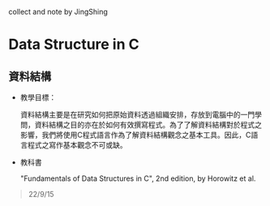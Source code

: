 collect and note by JingShing

# Data Structure in C

## 資料結構

* 教學目標：

  資料結構主要是在研究如何把原始資料透過組織安排，存放到電腦中的一門學問，資料結構之目的亦在於如何有效撰寫程式。為了了解資料結構對於程式之影響，我們將使用C程式語言作為了解資料結構觀念之基本工具。因此，C語言程式之寫作基本觀念不可或缺。

* 教科書

  "Fundamentals of Data Structures in C", 2nd edition, by Horowitz et al.



>  22/9/15
